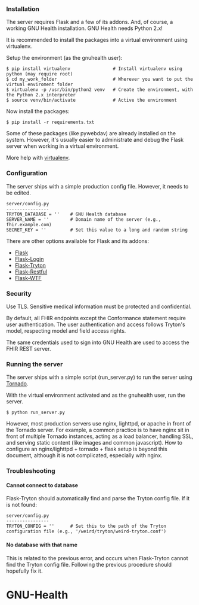 ### Installation

The server requires Flask and a few of its addons. And, of course, a working GNU Health installation. GNU Health needs Python 2.x!

It is recommended to install the packages into a virtual environment using virtualenv.

Setup the environment (as the gnuhealth user):

    $ pip install virtualenv                # Install virtualenv using python (may require root)
    $ cd my_work_folder                     # Wherever you want to put the virtual enviroment folder
    $ virtualenv -p /usr/bin/python2 venv   # Create the environment, with the Python 2.x interpreter
    $ source venv/bin/activate              # Active the environment

Now install the packages:

    $ pip install -r requirements.txt

Some of these packages (like pywebdav) are already installed on the system. However, it's usually easier to administrate and debug the Flask server when working in a virtual environment.

More help with [virtualenv](http://docs.python-guide.org/en/latest/dev/virtualenvs/).

### Configuration

The server ships with a simple production config file. However, it needs to be edited.

    server/config.py
    ----------------
    TRYTON_DATABASE = ''    # GNU Health database
    SERVER_NAME = ''        # Domain name of the server (e.g., fhir.example.com)
    SECRET_KEY = ''         # Set this value to a long and random string

There are other options available for Flask and its addons:
* [Flask](http://flask.pocoo.org/docs/latest/)
* [Flask-Login](https://flask-login.readthedocs.org/en/latest/)
* [Flask-Tryton](https://code.google.com/p/flask-tryton/)
* [Flask-Restful](http://flask-restful.readthedocs.org/en/latest/)
* [Flask-WTF](https://flask-wtf.readthedocs.org/en/latest/)

### Security

Use TLS. Sensitive medical information must be protected and confidential.

By default, all FHIR endpoints except the Conformance statement require user authentication. The user authentication and access follows Tryton's model, respecting model and field access rights.

The same credentials used to sign into GNU Health are used to access the FHIR REST server.

### Running the server

The server ships with a simple script (run_server.py) to run the server using [Tornado](http://www.tornadoweb.org/en/stable/).

With the virtual environment activated and as the gnuhealth user, run the server.

    $ python run_server.py

However, most production servers use nginx, lighttpd, or apache in front of the Tornado server. For example, a common practice is to have nginx sit in front of multiple Tornado instances, acting as a load balancer, handling SSL, and serving static content (like images and common javascript). How to configure an nginx/lighttpd + tornado + flask setup is beyond this document, although it is not complicated, especially with nginx.

### Troubleshooting

#### Cannot connect to database

Flask-Tryton should automatically find and parse the Tryton config file. If it is not found:

    server/config.py
    ----------------
    TRYTON_CONFIG = ''      # Set this to the path of the Tryton configuration file (e.g., '/weird/tryton/weird-tryton.conf')

#### No database with that name

This is related to the previous error, and occurs when Flask-Tryton cannot find the Tryton config file. Following the previous procedure should hopefully fix it.
# GNU-Health
